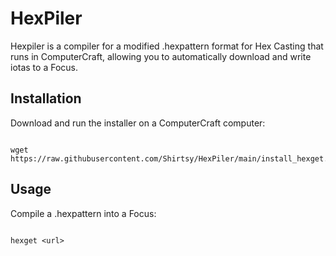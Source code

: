 # HexPiler
Hexpiler is a compiler for a modified .hexpattern format for Hex Casting that runs in ComputerCraft, allowing you to automatically download and write iotas to a Focus.

## Installation
Download and run the installer on a ComputerCraft computer:
```

wget https://raw.githubusercontent.com/Shirtsy/HexPiler/main/install_hexget.lua
```

## Usage
Compile a .hexpattern into a Focus:
```

hexget <url>
```

